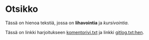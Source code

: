 # Otsikko

Tässä on hienoa tekstiä, jossa on **lihavointia** ja *kursivointia*.

Tässä on linkki harjoitukseen [komentorivi.txt](https://github.com/Stobelius/ot-harjoitustyo/blob/master/laskarit/viikko1/komentorivi.txt)  ja linkki [gitlog.txt:hen](https://github.com/Stobelius/ot-harjoitustyo/blob/master/laskarit/viikko1/gitlog.txt).
